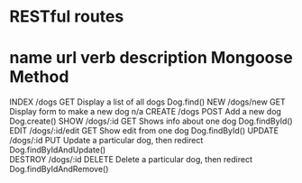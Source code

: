 # RESTful routes

**name**    **url**         **verb**    **description**                             **Mongoose Method**    
=======================================================================================================
INDEX       /dogs           GET         Display a list of all dogs                  Dog.find()
NEW         /dogs/new       GET         Display form to make a new dog              n/a
CREATE      /dogs           POST        Add a new dog                               Dog.create()
SHOW        /dogs/:id       GET         Shows info about one dog                    Dog.findById()
EDIT        /dogs/:id/edit  GET         Show edit from one dog                      Dog.findById()
UPDATE      /dogs/:id       PUT         Update a particular dog, then redirect      Dog.findByIdAndUpdate()    
DESTROY     /dogs/:id       DELETE      Delete a particular dog, then redirect      Dog.findByIdAndRemove()